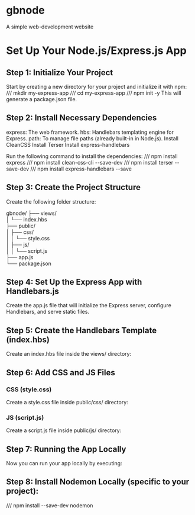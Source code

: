 # gbnode

A simple web-development website

# Set Up Your Node.js/Express.js App

## Step 1: Initialize Your Project

Start by creating a new directory for your project and initialize it with npm:
/// mkdir my-express-app
/// cd my-express-app
/// npm init -y
This will generate a package.json file.

## Step 2: Install Necessary Dependencies

express: The web framework.
hbs: Handlebars templating engine for Express.
path: To manage file paths (already built-in in Node.js).
Install CleanCSS
Install Terser
Install express-handlebars

Run the following command to install the dependencies:
/// npm install express
/// npm install clean-css-cli --save-dev
/// npm install terser --save-dev
/// npm install express-handlebars --save

## Step 3: Create the Project Structure

Create the following folder structure:

gbnode/
├── views/  
│ └── index.hbs  
├── public/  
│ ├── css/  
│ │ └── style.css  
│ ├── js/  
│ │ └── script.js  
├── app.js  
└── package.json

## Step 4: Set Up the Express App with Handlebars.js

Create the app.js file that will initialize the Express server, configure Handlebars, and serve static files.

## Step 5: Create the Handlebars Template (index.hbs)

Create an index.hbs file inside the views/ directory:

## Step 6: Add CSS and JS Files

### CSS (style.css)

Create a style.css file inside public/css/ directory:

### JS (script.js)

Create a script.js file inside public/js/ directory:

## Step 7: Running the App Locally

Now you can run your app locally by executing:

## Step 8: Install Nodemon Locally (specific to your project):

/// npm install --save-dev nodemon
